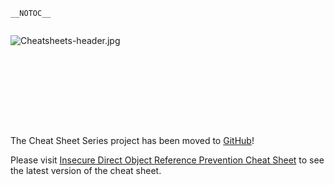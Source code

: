 `__NOTOC__`

<div style="width:100%;height:160px;border:0,margin:0;overflow: hidden;">

![Cheatsheets-header.jpg](Cheatsheets-header.jpg
"Cheatsheets-header.jpg")

</div>

The Cheat Sheet Series project has been moved to
[GitHub](https://github.com/OWASP/CheatSheetSeries)\!

Please visit [Insecure Direct Object Reference Prevention Cheat
Sheet](https://github.com/OWASP/CheatSheetSeries/blob/master/cheatsheets/Insecure_Direct_Object_Reference_Prevention_Cheat_Sheet.md)
to see the latest version of the cheat sheet.